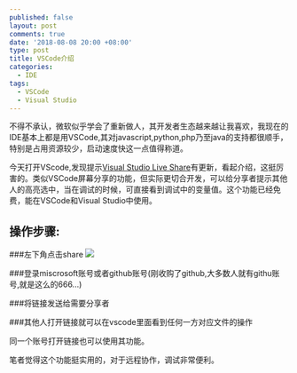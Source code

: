 ```yaml
---
published: false
layout: post
comments: true
date: '2018-08-08 20:00 +08:00'
type: post
title: VSCode介绍
categories:
  - IDE
tags:
  - VSCode
  - Visual Studio
---
```

不得不承认，微软似乎学会了重新做人，其开发者生态越来越让我喜欢，我现在的IDE基本上都是用VSCode,其对javascript,python,php乃至java的支持都很顺手，特别是占用资源较少，启动速度快这一点值得称道。

今天打开VScode,发现提示[Visual Studio Live Share](https://docs.microsoft.com/en-us/visualstudio/liveshare/)有更新，看起介绍，这挺厉害的。类似VSCode屏幕分享的功能，但实际更切合开发，可以给分享者提示其他人的高亮选中，当在调试的时候，可直接看到调试中的变量值。这个功能已经免费，能在VSCode和Visual Studio中使用。

## 操作步骤:

###左下角点击share
![](https://docs.microsoft.com/en-us/visualstudio/liveshare/media/vscode-sign-in-button.png)

###登录miscrosoft账号或者github账号(刚收购了github,大多数人就有githu账号,就是这么的666...)

###将链接发送给需要分享者

###其他人打开链接就可以在vscode里面看到任何一方对应文件的操作

同一个账号打开链接也可以使用其功能。

笔者觉得这个功能挺实用的，对于远程协作，调试非常便利。


